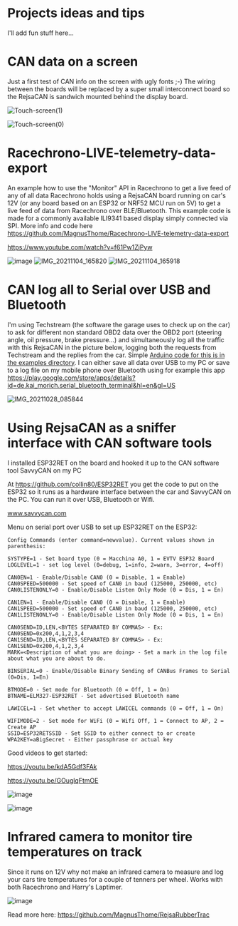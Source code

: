# Projects ideas and tips

I'll add fun stuff here... 


# CAN data on a screen

Just a first test of CAN info on the screen with ugly fonts ;-)  The wiring between the boards will be replaced by a super small interconnect board so the RejsaCAN is sandwich mounted behind the display board.

![Touch-screen(1)](https://user-images.githubusercontent.com/32169384/138956178-591b5a11-4536-44ec-ba11-c2d607cd882b.jpg)

![Touch-screen(0)](https://user-images.githubusercontent.com/32169384/138956181-5c421461-7e94-4a66-8d21-c0f54506565e.png)

# Racechrono-LIVE-telemetry-data-export
  
An example how to use the "Monitor" API in Racechrono to get a live feed of any of all data Racechrono holds using a RejsaCAN board running on car's 12V (or any board based on an ESP32 or NRF52 MCU run on 5V) to get a live feed of data from Racechrono over BLE/Bluetooth. This example code is made for a commonly available ILI9341 based display simply connected via SPI. More info and code here https://github.com/MagnusThome/Racechrono-LIVE-telemetry-data-export

https://www.youtube.com/watch?v=f61Pw1ZjPyw

![image](https://user-images.githubusercontent.com/32169384/140480398-8423526c-197f-4e5e-b384-140b0f5cd127.png)
![IMG_20211104_165820](https://user-images.githubusercontent.com/32169384/140426471-28c3b613-0b05-4048-9e02-b0b7103bf6a1.jpg)
![IMG_20211104_165918](https://user-images.githubusercontent.com/32169384/140426480-feba0d24-58bd-43de-91d2-1683e2c2daaf.jpg)


# CAN log all to Serial over USB and Bluetooth

I'm using Techstream (the software the garage uses to check up on the car) to ask for different non standard OBD2 data over the OBD2 port (steering angle, oil pressure, brake pressure...) and simultaneously log all the traffic with this RejsaCAN in the picture below, logging both the requests from Techstream and the replies from the car. Simple <a href=https://github.com/MagnusThome/RejsaCAN-ESP32/blob/main/examples/Listen%20to%20all%20CAN%20broadcasts%20(over%20Bluetooth%20and%20Serial)/getallBT.ino>Arduino code for this is in the examples directory</a>. I can either save all data over USB to my PC or save to a log file on my mobile phone over Bluetooth using for example this app https://play.google.com/store/apps/details?id=de.kai_morich.serial_bluetooth_terminal&hl=en&gl=US

![IMG_20211028_085844](https://user-images.githubusercontent.com/32169384/139203931-2b5d8c71-bb6d-413a-8c6a-0a8f1bfe9376.jpg)


# Using RejsaCAN as a sniffer interface with CAN software tools

I installed ESP32RET on the board and hooked it up to the CAN software tool SavvyCAN on my PC

At https://github.com/collin80/ESP32RET you get the code to put on the ESP32 so it runs as a hardware interface between the car and SavvyCAN on the PC. You can run it over USB, Bluetooth or Wifi. 

www.savvycan.com

Menu on serial port over USB to set up ESP32RET on the ESP32:

```
Config Commands (enter command=newvalue). Current values shown in parenthesis:

SYSTYPE=1 - Set board type (0 = Macchina A0, 1 = EVTV ESP32 Board
LOGLEVEL=1 - set log level (0=debug, 1=info, 2=warn, 3=error, 4=off)

CAN0EN=1 - Enable/Disable CAN0 (0 = Disable, 1 = Enable)
CAN0SPEED=500000 - Set speed of CAN0 in baud (125000, 250000, etc)
CAN0LISTENONLY=0 - Enable/Disable Listen Only Mode (0 = Dis, 1 = En)

CAN1EN=1 - Enable/Disable CAN0 (0 = Disable, 1 = Enable)
CAN1SPEED=500000 - Set speed of CAN0 in baud (125000, 250000, etc)
CAN1LISTENONLY=0 - Enable/Disable Listen Only Mode (0 = Dis, 1 = En)

CAN0SEND=ID,LEN,<BYTES SEPARATED BY COMMAS> - Ex: CAN0SEND=0x200,4,1,2,3,4
CAN1SEND=ID,LEN,<BYTES SEPARATED BY COMMAS> - Ex: CAN1SEND=0x200,4,1,2,3,4
MARK=<Description of what you are doing> - Set a mark in the log file about what you are about to do.

BINSERIAL=0 - Enable/Disable Binary Sending of CANBus Frames to Serial (0=Dis, 1=En)

BTMODE=0 - Set mode for Bluetooth (0 = Off, 1 = On)
BTNAME=ELM327-ESP32RET - Set advertised Bluetooth name

LAWICEL=1 - Set whether to accept LAWICEL commands (0 = Off, 1 = On)

WIFIMODE=2 - Set mode for WiFi (0 = Wifi Off, 1 = Connect to AP, 2 = Create AP
SSID=ESP32RETSSID - Set SSID to either connect to or create
WPA2KEY=aBigSecret - Either passphrase or actual key

```


Good videos to get started:

https://youtu.be/kdA5Gdf3FAk

https://youtu.be/GOuglqFtmOE

![image](https://user-images.githubusercontent.com/32169384/137488188-7943bd23-efe2-4454-a5ed-df7043051c72.png)

![image](https://user-images.githubusercontent.com/32169384/137488021-70c7fb58-a59d-4f41-86c1-395dd06bf2e3.png)

# Infrared camera to monitor tire temperatures on track
  
Since it runs on 12V why not make an infrared camera to measure and log your cars tire temperatures for a couple of tenners per wheel. Works with both Racechrono and Harry's Laptimer.

![image](https://user-images.githubusercontent.com/32169384/140487234-bcab10ce-9524-4d62-9b15-278a38266f7f.png)

Read more here: https://github.com/MagnusThome/RejsaRubberTrac



